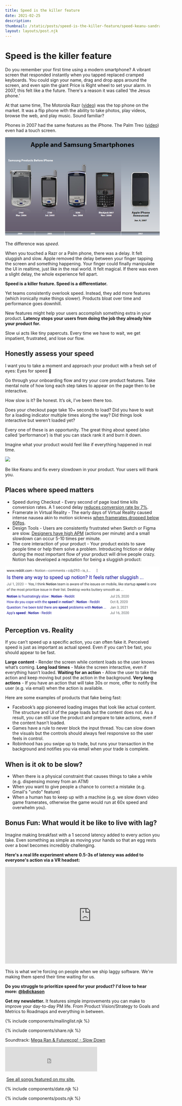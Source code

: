 ```yaml
---
title: Speed is the killer feature
date: 2021-02-25
description: 
thumbnail: /static/posts/speed-is-the-killer-feature/speed-keanu-sandra.png
layout: layouts/post.njk
---
```


# Speed is the killer feature

Do you remember your first time using a modern smartphone? A vibrant screen that responded instantly when you tapped replaced cramped keyboards. You could sign your name, drag and drop apps around the screen, and even spin the giant Price is Right wheel to set your alarm. In 2007, this felt like a the future. There's a reason it was called 'the Jesus phone.'

At that same time, The Motorola Razr ([video](https://www.youtube.com/watch?v=4_IK295sfxQ)) was the top phone on the market. It was a flip phone with the ability to take photos, play videos, browse the web, and play music. Sound familiar?

Phones in 2007 had the same features as the iPhone. The Palm Treo ([video](https://www.youtube.com/watch?v=nK7FvGz4Jkc)) even had a touch screen.

<img src="/static/posts/speed-is-the-killer-feature/smartphones-2007.png">

The difference was *speed*.

When you touched a Razr or a Palm phone, there was a delay. It felt sluggish and slow. Apple removed the delay between your finger tapping the screen and something happening. Your finger could finally manipulate the UI in realtime, just like in the real world. It felt magical. If there was even a slight delay, the whole experience fell apart.

**Speed is a killer feature. Speed is a differentiator.**

Yet teams consistently overlook speed. Instead, they add more features (which ironically make things slower). Products bloat over time and performance goes downhill.

New features might help your users accomplish something extra in your product.
**Latency stops your users from doing the job they already hire your product for.**

Slow ui acts like tiny papercuts. Every time we have to wait, we get impatient, frustrated, and lose our flow.


## Honestly assess your speed

I want you to take a moment and approach your product with a fresh set of eyes: Eyes for speed  👀 

Go through your onboarding flow and try your core product features. Take mental note of how long each step takes to appear on the page then to be interactive.

How slow is it? 
Be honest. 
It’s ok, I’ve been there too.

Does your checkout page take 10+ seconds to load? Did you have to wait for a loading indicator multiple times along the way? Did things look interactive but weren’t loaded yet?

Every one of these is an opportunity. The great thing about speed (also called ‘performance’) is that you can stack rank it and burn it down.

Imagine what your product would feel like if everything happened in real time. 


<img src="{{ thumbnail }}" /><p class="caption">Be like Keanu and fix every slowdown in your product. Your users will thank you.</p>


## Places where speed matters

* Speed during Checkout - Every second of page load time kills conversion rates. A 1 second delay [reduces conversion rate by 7%](https://neilpatel.com/blog/loading-time/).
* Framerate in Virtual Reality - The early days of Virtual Reality caused intense nausea akin to motion sickness [when framerates dropped below 60fps](https://link.medium.com/QyheLe9rbeb).
* Design Tools - Users are consistently frustrated when Sketch or Figma are slow. [Designers have high APM](https://quizlet.com/blog/everything-i-know-about-design) (actions per minute) and a small slowdown can occur 5-10 times per minute.
* The core interaction of your product - Your product exists to save people time or help them solve a problem. Introducing friction or delay during the most important flow of your product will drive people crazy. Notion has developed a reputation for being a sluggish product:

<img src="/static/posts/speed-is-the-killer-feature/reddit-notion.png">

## Perception vs. Reality

If you can’t speed up a specific action, you can often fake it. Perceived speed is just as important as actual speed. Even if you can’t be fast, you should appear to be fast.

**Large content** - Render the screen while content loads so the user knows what’s coming. 
**Long load times** - Make the screen interactive, even if everything hasn’t loaded.
**Waiting for an action** - Allow the user to take the action and keep moving but post the action in the background.
**Very long actions** - If you have an action that will take 30s or more, offer to notify the user (e.g. via email) when the action is available.

Here are some examples of products that fake being fast:

* Facebook’s app pioneered loading images that look like actual content. The structure and UI of the page loads but the content does not. As a result, you can still use the product and prepare to take actions, even if the content hasn’t loaded.
* Games have a rule to never block the input thread. You can slow down the visuals but the controls should always feel responsive so the user feels in control.
* Robinhood has you swipe up to trade, but runs your transaction in the background and notifies you via email when your trade is complete.

## When is it ok to be slow?

* When there is a physical constraint that causes things to take a while (e.g. dispensing money from an ATM)
* When you want to give people a chance to correct a mistake (e.g. Gmail's "undo" feature)
* When a human has to keep up with a machine (e.g. we slow down video game framerates, otherwise the game would run at 60x speed and overwhelm you).

## Bonus Fun: What would it be like to live with lag?

Imagine making breakfast with a 1 second latency added to every action you take. Even something as simple as moving your hands so that an egg rests over a bowl becomes incredibly challenging. 

**Here's a real life experiment where 0.5-3s of latency was added to everyone's action via a VR headset:**

<iframe width="560" height="315" src="https://www.youtube.com/embed/_fNp37zFn9Q" frameborder="0" allow="accelerometer; autoplay; clipboard-write; encrypted-media; gyroscope; picture-in-picture" allowfullscreen></iframe>

This is what we're forcing on people when we ship laggy software. We're making them spend their time waiting for us.


**Do you struggle to prioritize speed for your product? I'd love to hear more: [@bdickason](http://twitter.com/bdickason)**

<strong>Get my newsletter.</strong>  It features simple improvements you can make to improve your day-to-day PM life. From Product Vision/Strategy to Goals and Metrics to Roadmaps and everything in between.


{% include components/mailinglist.njk %}

{% include components/share.njk %}

Soundtrack: [Mega Ran & Futurecop! - Slow Down](https://www.youtube.com/watch?v=MviNwNKYLN4)
<iframe src="https://open.spotify.com/embed/track/66pA2iHZCGkHW8MRjIXiYJ" width="300" height="80" frameborder="0" allowtransparency="true" allow="encrypted-media"></iframe>

<img id="spotify"> [See all songs featured on my site.](https://open.spotify.com/playlist/1sjamnHIeKEKqkYVwFtXo9?si=NAShg2i5TzetT69GKQ9Irw)

{% include components/date.njk %}

{% include components/posts.njk %}
